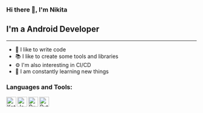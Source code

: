 ### Hi there 👋, I'm Nikita
## I'm a Android Developer
---

- 💪 I like to write code
- 📚 I like to create some tools and libraries
- ⚙️ I'm also interesting in CI/CD
- 🥅 I am constantly learning new things

### Languages and Tools:

<img align="left" alt="Kotlin" width="26px" src="https://cdn.worldvectorlogo.com/logos/kotlin-1.svg" />
<img align="left" alt="Java" width="26px" src="https://cdn.iconscout.com/icon/free/png-512/java-43-569305.png" />

<img align="left" alt="RxJava" width="26px" src="https://miro.medium.com/max/400/1*JQ_FA4arzgHWD9rp9JSjvg.png" />
<img align="left" alt="Python" width="26px" src="https://cdn3.iconfinder.com/data/icons/logos-and-brands-adobe/512/267_Python-512.png" />
